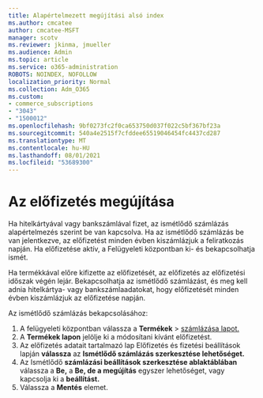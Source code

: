 ```yaml
---
title: Alapértelmezett megújítási alsó index
ms.author: cmcatee
author: cmcatee-MSFT
manager: scotv
ms.reviewer: jkinma, jmueller
ms.audience: Admin
ms.topic: article
ms.service: o365-administration
ROBOTS: NOINDEX, NOFOLLOW
localization_priority: Normal
ms.collection: Adm_O365
ms.custom:
- commerce_subscriptions
- "3043"
- "1500012"
ms.openlocfilehash: 9bf0273fc2f0ca653750d037f022c5bf367bf23a
ms.sourcegitcommit: 540a4e2515f7cfddee65519046454fc4437cd287
ms.translationtype: MT
ms.contentlocale: hu-HU
ms.lasthandoff: 08/01/2021
ms.locfileid: "53689300"
---
```

# <a name="renewing-your-subscription"></a>Az előfizetés megújítása

Ha hitelkártyával vagy bankszámlával fizet, az ismétlődő számlázás alapértelmezés szerint be van kapcsolva. Ha az ismétlődő számlázás be van jelentkezve, az előfizetést minden évben kiszámlázjuk a feliratkozás napján. Ha előfizetése aktív, a Felügyeleti központban ki- és bekapcsolhatja ismét.

Ha termékkával előre kifizette az előfizetését, az előfizetés az előfizetési időszak végén lejár. Bekapcsolhatja az ismétlődő számlázást, és meg kell adnia hitelkártya- vagy bankszámlaadatokat, hogy előfizetését minden évben kiszámlázjuk az előfizetése napján.

Az ismétlődő számlázás bekapcsolásához:

1. A felügyeleti központban válassza a **Termékek**  >  [számlázása lapot.](https://go.microsoft.com/fwlink/p/?linkid=842054)
2. A **Termékek lapon** jelölje ki a módosítani kívánt előfizetést.
3. Az előfizetés adatait tartalmazó lap Előfizetés és fizetési beállítások lapján **válassza** az **Ismétlődő számlázás szerkesztése lehetőséget.**
4. Az Ismétlődő **számlázási beállítások szerkesztése ablaktáblában** válassza a **Be,** a **Be, de a megújítás** egyszer lehetőséget, vagy kapcsolja ki a **beállítást.**
5. Válassza a **Mentés** elemet. 